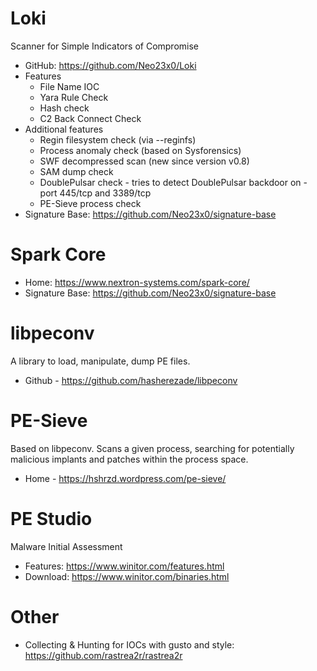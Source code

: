 # Loki

Scanner for Simple Indicators of Compromise
- GitHub: https://github.com/Neo23x0/Loki
- Features
  - File Name IOC
  - Yara Rule Check
  - Hash check
  - C2 Back Connect Check
- Additional features
  - Regin filesystem check (via --reginfs)
  - Process anomaly check (based on Sysforensics)
  - SWF decompressed scan (new since version v0.8)
  - SAM dump check
  - DoublePulsar check - tries to detect DoublePulsar backdoor on - port 445/tcp and 3389/tcp
  - PE-Sieve process check
- Signature Base: https://github.com/Neo23x0/signature-base

# Spark Core

- Home: https://www.nextron-systems.com/spark-core/
- Signature Base: https://github.com/Neo23x0/signature-base

# libpeconv

A library to load, manipulate, dump PE files.

- Github - https://github.com/hasherezade/libpeconv

# PE-Sieve

Based on libpeconv. Scans a given process, searching for potentially malicious implants and patches within the process space.

- Home - https://hshrzd.wordpress.com/pe-sieve/

# PE Studio

Malware Initial Assessment

- Features: https://www.winitor.com/features.html
- Download: https://www.winitor.com/binaries.html

# Other

- Collecting & Hunting for IOCs with gusto and style: https://github.com/rastrea2r/rastrea2r

